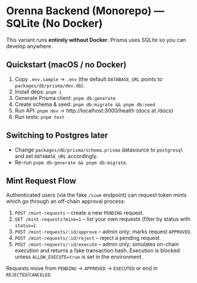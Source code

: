 # Orenna Backend (Monorepo) — SQLite (No Docker)

This variant runs **entirely without Docker**. Prisma uses SQLite so you can develop anywhere.

## Quickstart (macOS / no Docker)

1. Copy `.env.sample` → `.env` (the default `DATABASE_URL` points to `packages/db/prisma/dev.db`).
2. Install deps: `pnpm i`
3. Generate Prisma client: `pnpm db:generate`
4. Create schema & seed: `pnpm db:migrate && pnpm db:seed`
5. Run API: `pnpm dev` → http://localhost:3000/health (docs at /docs)
6. Run tests: `pnpm test`

## Switching to Postgres later

- Change `packages/db/prisma/schema.prisma` datasource to `postgresql` and set `DATABASE_URL` accordingly.
- Re-run `pnpm db:generate && pnpm db:migrate`.

## Mint Request Flow

Authenticated users (via the fake `/siwe` endpoint) can request token mints which go
through an off-chain approval process:

1. `POST /mint-requests` – create a new `PENDING` request.
2. `GET /mint-requests?mine=1` – list your own requests (filter by status with `status=`).
3. `POST /mint-requests/:id/approve` – admin only; marks request `APPROVED`.
4. `POST /mint-requests/:id/reject` – reject a pending request.
5. `POST /mint-requests/:id/execute` – admin only; simulates on-chain execution and
   returns a fake transaction hash. Execution is blocked unless `ALLOW_EXECUTE=true`
   is set in the environment.

Requests move from `PENDING` → `APPROVED` → `EXECUTED` or end in `REJECTED`/`CANCELED`.
